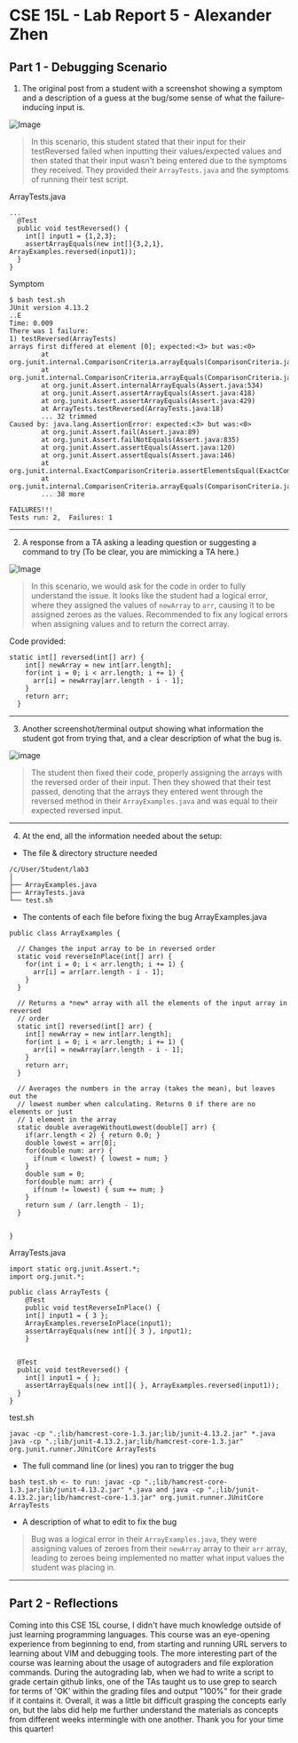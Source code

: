 # CSE 15L - Lab Report 5 - Alexander Zhen

## Part 1 - Debugging Scenario

1. The original post from a student with a screenshot showing a symptom and a description of a guess at the bug/some sense of what the failure-inducing input is.

![Image](332.PNG)

> In this scenario, this student stated that their input for their testReversed failed when inputting their values/expected values and then stated that their input wasn't being entered due to the symptoms they received. They provided their `ArrayTests.java` and the symptoms of running their test script.

ArrayTests.java
```
...
  @Test
  public void testReversed() {
    int[] input1 = {1,2,3};
    assertArrayEquals(new int[]{3,2,1}, ArrayExamples.reversed(input1));
  }
}
```
Symptom
```
$ bash test.sh
JUnit version 4.13.2
..E
Time: 0.009
There was 1 failure:
1) testReversed(ArrayTests)
arrays first differed at element [0]; expected:<3> but was:<0>
        at org.junit.internal.ComparisonCriteria.arrayEquals(ComparisonCriteria.java:78)
        at org.junit.internal.ComparisonCriteria.arrayEquals(ComparisonCriteria.java:28)
        at org.junit.Assert.internalArrayEquals(Assert.java:534)
        at org.junit.Assert.assertArrayEquals(Assert.java:418)
        at org.junit.Assert.assertArrayEquals(Assert.java:429)
        at ArrayTests.testReversed(ArrayTests.java:18)
        ... 32 trimmed
Caused by: java.lang.AssertionError: expected:<3> but was:<0>
        at org.junit.Assert.fail(Assert.java:89)
        at org.junit.Assert.failNotEquals(Assert.java:835)
        at org.junit.Assert.assertEquals(Assert.java:120)
        at org.junit.Assert.assertEquals(Assert.java:146)
        at org.junit.internal.ExactComparisonCriteria.assertElementsEqual(ExactComparisonCriteria.java:8)
        at org.junit.internal.ComparisonCriteria.arrayEquals(ComparisonCriteria.java:76)
        ... 38 more

FAILURES!!!
Tests run: 2,  Failures: 1
```
---
2. A response from a TA asking a leading question or suggesting a command to try (To be clear, you are mimicking a TA here.)

![Image](123.png)

> In this scenario, we would ask for the code in order to fully understand the issue. It looks like the student had a logical error, where they assigned the values of `newArray` to `arr`, causing it to be assigned zeroes as the values. Recommended to fix any logical errors when assigning values and to return the correct array.


Code provided:
```
static int[] reversed(int[] arr) {
    int[] newArray = new int[arr.length];
    for(int i = 0; i < arr.length; i += 1) {
      arr[i] = newArray[arr.length - i - 1];
    }
    return arr;
  }
```
---
3. Another screenshot/terminal output showing what information the student got from trying that, and a clear description of what the bug is.

![image](331.png)

> The student then fixed their code, properly assigning the arrays with the reversed order of their input. Then they showed that their test passed, denoting that the arrays they entered went through the reversed method in their `ArrayExamples.java` and was equal to their expected reversed input.
---

4. At the end, all the information needed about the setup:
* The file & directory structure needed
```
/c/User/Student/lab3
│
├── ArrayExamples.java
├── ArrayTests.java
└── test.sh
```
* The contents of each file before fixing the bug
ArrayExamples.java
```
public class ArrayExamples {

  // Changes the input array to be in reversed order
  static void reverseInPlace(int[] arr) {
    for(int i = 0; i < arr.length; i += 1) {
      arr[i] = arr[arr.length - i - 1];
    }
  }

  // Returns a *new* array with all the elements of the input array in reversed
  // order
  static int[] reversed(int[] arr) {
    int[] newArray = new int[arr.length];
    for(int i = 0; i < arr.length; i += 1) {
      arr[i] = newArray[arr.length - i - 1];
    }
    return arr;
  }

  // Averages the numbers in the array (takes the mean), but leaves out the
  // lowest number when calculating. Returns 0 if there are no elements or just
  // 1 element in the array
  static double averageWithoutLowest(double[] arr) {
    if(arr.length < 2) { return 0.0; }
    double lowest = arr[0];
    for(double num: arr) {
      if(num < lowest) { lowest = num; }
    }
    double sum = 0;
    for(double num: arr) {
      if(num != lowest) { sum += num; }
    }
    return sum / (arr.length - 1);
  }


}
```
ArrayTests.java
```
import static org.junit.Assert.*;
import org.junit.*;

public class ArrayTests {
	@Test 
	public void testReverseInPlace() {
    int[] input1 = { 3 };
    ArrayExamples.reverseInPlace(input1);
    assertArrayEquals(new int[]{ 3 }, input1);
	}


  @Test
  public void testReversed() {
    int[] input1 = { };
    assertArrayEquals(new int[]{ }, ArrayExamples.reversed(input1));
  }
}
```
test.sh
```
javac -cp ".;lib/hamcrest-core-1.3.jar;lib/junit-4.13.2.jar" *.java
java -cp ".;lib/junit-4.13.2.jar;lib/hamcrest-core-1.3.jar" org.junit.runner.JUnitCore ArrayTests
```
* The full command line (or lines) you ran to trigger the bug
```
bash test.sh <- to run: javac -cp ".;lib/hamcrest-core-1.3.jar;lib/junit-4.13.2.jar" *.java and java -cp ".;lib/junit-4.13.2.jar;lib/hamcrest-core-1.3.jar" org.junit.runner.JUnitCore ArrayTests
```
* A description of what to edit to fix the bug
> Bug was a logical error in their `ArrayExamples.java`, they were assigning values of zeroes from their `newArray` array to their `arr` array, leading to zeroes being implemented no matter what input values the student was placing in.
---
## Part 2 - Reflections

Coming into this CSE 15L course, I didn't have much knowledge outside of just learning programming languages. This course was an eye-opening experience from beginning to end, from starting and running URL servers to learning about VIM and debugging tools. The more interesting part of the course was learning about the usage of autograders and file exploration commands. During the autograding lab, when we had to write a script to grade certain github links, one of the TAs taught us to use grep to search for terms of 'OK' within the grading files and output "100%" for their grade if it contains it. Overall, it was a little bit difficult grasping the concepts early on, but the labs did help me further understand the materials as concepts from different weeks intermingle with one another. Thank you for your time this quarter! 
